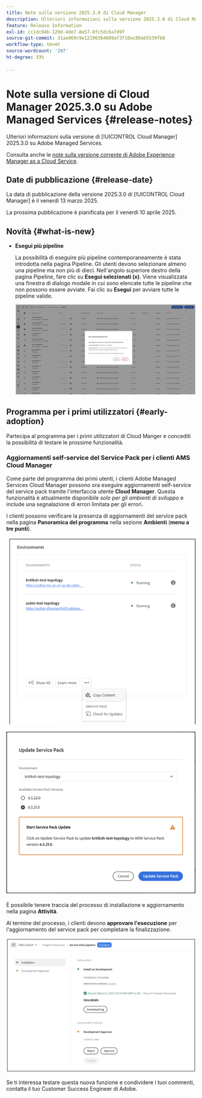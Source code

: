 ```yaml
---
title: Note sulla versione 2025.3.0 di Cloud Manager
description: Ulteriori informazioni sulla versione 2025.3.0 di Cloud Manager su Adobe Managed Services.
feature: Release Information
exl-id: cc1dc94b-129d-4de7-8e57-8fc5dcba7d9f
source-git-commit: 31ae069c9e121963b4609af3f10ac08ab5539fb8
workflow-type: tm+mt
source-wordcount: '297'
ht-degree: 33%

---
```


# Note sulla versione di Cloud Manager 2025.3.0 su Adobe Managed Services {#release-notes}

<!-- RELEASE WIKI  https://wiki.corp.adobe.com/display/DMSArchitecture/Cloud+Manager+2025.02.0+Release -->

Ulteriori informazioni sulla versione di [!UICONTROL Cloud Manager] 2025.3.0 su Adobe Managed Services.

Consulta anche le [note sulla versione corrente di Adobe Experience Manager as a Cloud Service](https://experienceleague.adobe.com/it/docs/experience-manager-cloud-service/content/release-notes/home).

## Date di pubblicazione {#release-date}

La data di pubblicazione della versione 2025.3.0 di [!UICONTROL Cloud Manager] è il venerdì 13 marzo 2025.

La prossima pubblicazione è pianificata per il venerdì 10 aprile 2025.

## Novità {#what-is-new}

* **Esegui più pipeline**

  La possibilità di eseguire più pipeline contemporaneamente è stata introdotta nella pagina Pipeline. Gli utenti devono selezionare almeno una pipeline ma non più di dieci. Nell&#39;angolo superiore destro della pagina Pipeline, fare clic su **Esegui selezionati (x)**. Viene visualizzata una finestra di dialogo modale in cui sono elencate tutte le pipeline che non possono essere avviate. Fai clic su **Esegui** per avviare tutte le pipeline valide.

  ![Finestra di dialogo Esegui pipeline selezionate](/help/release-notes/assets/run-selected-pipelines.png)



## Programma per i primi utilizzatori {#early-adoption}

Partecipa al programma per i primi utilizzatori di Cloud Manger e concediti la possibilità di testare le prossime funzionalità.

### Aggiornamenti self-service del Service Pack per i clienti AMS Cloud Manager

Come parte del programma dei primi utenti, i clienti Adobe Managed Services Cloud Manager possono ora eseguire aggiornamenti self-service del service pack tramite l&#39;interfaccia utente **Cloud Manager**. Questa funzionalità è attualmente disponibile *solo per gli ambienti di sviluppo* e include una segnalazione di errori limitata per gli errori.

I clienti possono verificare la presenza di aggiornamenti del service pack nella pagina **Panoramica del programma** nella sezione **Ambienti** (**menu a tre punti**).

![Controlla aggiornamenti, opzione di menu](/help/release-notes/assets/check-for-updates-1.png)


![Finestra di dialogo Aggiorna Service Pack](/help/release-notes/assets/check-for-updates-2.png)

È possibile tenere traccia del processo di installazione e aggiornamento nella pagina **Attività**.

Al termine del processo, i clienti devono **approvare l&#39;esecuzione** per l&#39;aggiornamento del service pack per completare la finalizzazione.

![Approva aggiornamento pagina servizio](/help/release-notes/assets/check-for-updates-3.png)

Se ti interessa testare questa nuova funzione e condividere i tuoi commenti, contatta il tuo Customer Success Engineer di Adobe.


<!-- ## Bug fixes {#bug-fixes}

* A

Known Issues {#known-issues}

* A -->
